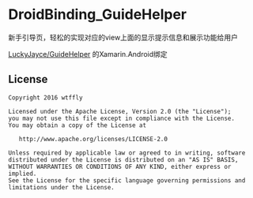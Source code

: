 # DroidBinding_GuideHelper
新手引导页，轻松的实现对应的view上面的显示提示信息和展示功能给用户

[LuckyJayce/GuideHelper](https://github.com/LuckyJayce/GuideHelper)  的Xamarin.Android绑定

License
-----------

```
Copyright 2016 wtffly

Licensed under the Apache License, Version 2.0 (the "License");
you may not use this file except in compliance with the License.
You may obtain a copy of the License at

   http://www.apache.org/licenses/LICENSE-2.0

Unless required by applicable law or agreed to in writing, software
distributed under the License is distributed on an "AS IS" BASIS,
WITHOUT WARRANTIES OR CONDITIONS OF ANY KIND, either express or implied.
See the License for the specific language governing permissions and
limitations under the License.
```